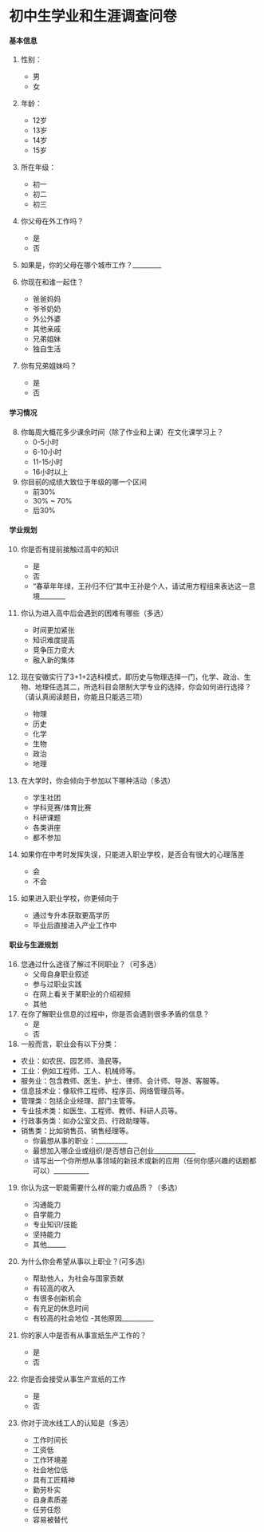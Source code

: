 # 初中生学业和生涯调查问卷

#### 基本信息
1. 性别：
   - 男
   - 女
2. 年龄：
   - 12岁
   - 13岁
   - 14岁
   - 15岁
3. 所在年级：
   - 初一
   - 初二
   - 初三
4. 你父母在外工作吗？
   - 是
   - 否
5. 如果是，你的父母在哪个城市工作？_________

6. 你现在和谁一起住？
   - 爸爸妈妈
   - 爷爷奶奶
   - 外公外婆
   - 其他亲戚
   - 兄弟姐妹
   - 独自生活
7. 你有兄弟姐妹吗？
   - 是
   - 否

#### 学习情况
8. 你每周大概花多少课余时间（除了作业和上课）在文化课学习上？
   - 0-5小时
   - 6-10小时
   - 11-15小时
   - 16小时以上
9. 你目前的成绩大致位于年级的哪一个区间
   - 前30%
   - 30% ~ 70%
   - 后30%

#### 学业规划
10. 你是否有提前接触过高中的知识
      - 是
      - 否
      - “春草年年绿，王孙归不归”其中王孙是个人，请试用方程组来表达这一意境________
11. 你认为进入高中后会遇到的困难有哪些（多选）
      - 时间更加紧张
      - 知识难度提高
      - 竞争压力变大
      - 融入新的集体
12. 现在安徽实行了3+1+2选科模式，即历史与物理选择一门，化学、政治、生物、地理任选其二，所选科目会限制大学专业的选择，你会如何进行选择？（请认真阅读题目，你能且只能选三项）
      - 物理
      - 历史
      - 化学
      - 生物
      - 政治
      - 地理
13. 在大学时，你会倾向于参加以下哪种活动（多选）
      - 学生社团
      - 学科竞赛/体育比赛
      - 科研课题
      - 各类讲座
      - 都不参加

14. 如果你在中考时发挥失误，只能进入职业学校，是否会有很大的心理落差
      - 会
      - 不会
15. 如果进入职业学校，你更倾向于
      - 通过专升本获取更高学历
      - 毕业后直接进入产业工作中

#### 职业与生涯规划
16. 您通过什么途径了解过不同职业？（可多选）
      - 父母自身职业叙述
      - 参与过职业实践
      - 在网上看关于某职业的介绍视频
      - 其他
17. 在你了解职业信息的过程中，你是否会遇到很多矛盾的信息？
      - 是
      - 否
18. 一般而言，职业会有以下分类：
  - 农业：如农民、园艺师、渔民等。
  - 工业：例如工程师、工人、机械师等。
  - 服务业：包含教师、医生、护士、律师、会计师、导游、客服等。
  - 信息技术业：像软件工程师、程序员、网络管理员等。
  - 管理类：包括企业经理、部门主管等。
  - 专业技术类：如医生、工程师、教师、科研人员等。
  - 行政事务类：如办公室文员、行政助理等。
  - 销售类：比如销售员、销售经理等。
      - 你最想从事的职业：__________
      - 最想加入哪企业或组织/是否想自己创业_____________
      - 请写出一个你所想从事领域的新技术或新的应用（任何你感兴趣的话题都可以）___________
19. 你认为这一职能需要什么样的能力或品质？（多选）
      - 沟通能力
      - 自学能力
      - 专业知识/技能
      - 坚持能力
      - 其他______
20. 为什么你会希望从事以上职业？(可多选)
      - 帮助他人，为社会与国家贡献
      - 有较高的收入
      - 有很多创新机会
      - 有充足的休息时间
      - 有较高的社会地位
      -其他原因__________

21. 你的家人中是否有从事宣纸生产工作的？
      - 是
      - 否
22. 你是否会接受从事生产宣纸的工作
      - 是
      - 否
23. 你对于流水线工人的认知是（多选）
      - 工作时间长
      - 工资低
      - 工作环境差
      - 社会地位低
      - 具有工匠精神
      - 勤劳朴实
      - 自身素质差
      - 任劳任怨
      - 容易被替代
